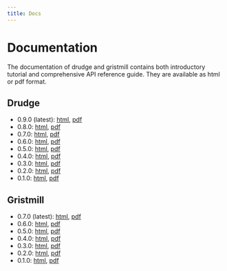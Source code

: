 ```yaml
---
title: Docs
---
```


# Documentation

The documentation of drudge and gristmill contains both introductory tutorial
and comprehensive API reference guide.  They are available as html or pdf
format.


## Drudge

* 0.9.0 (latest): [html](drudge_docs/0_9_0/index.html), [pdf](drudge_docs/0_9_0/drudge.pdf)
* 0.8.0: [html](drudge_docs/0_8_0/index.html), [pdf](drudge_docs/0_8_0/drudge.pdf)
* 0.7.0: [html](drudge_docs/0_7_0/index.html), [pdf](drudge_docs/0_7_0/drudge.pdf)
* 0.6.0: [html](drudge_docs/0_6_0/index.html), [pdf](drudge_docs/0_6_0/drudge.pdf)
* 0.5.0: [html](drudge_docs/0_5_0/index.html), [pdf](drudge_docs/0_5_0/drudge.pdf)
* 0.4.0: [html](drudge_docs/0_4_0/index.html), [pdf](drudge_docs/0_4_0/drudge.pdf)
* 0.3.0: [html](drudge_docs/0_3_0/index.html), [pdf](drudge_docs/0_3_0/drudge.pdf)
* 0.2.0: [html](drudge_docs/0_2_0/index.html), [pdf](drudge_docs/0_2_0/drudge.pdf)
* 0.1.0: [html](drudge_docs/0_1_0/index.html), [pdf](drudge_docs/0_1_0/drudge.pdf)


## Gristmill


* 0.7.0 (latest): [html](gristmill_docs/0_7_0/index.html), [pdf](gristmill_docs/0_7_0/gristmill.pdf)
* 0.6.0: [html](gristmill_docs/0_6_0/index.html), [pdf](gristmill_docs/0_6_0/gristmill.pdf)
* 0.5.0: [html](gristmill_docs/0_5_0/index.html), [pdf](gristmill_docs/0_5_0/gristmill.pdf)
* 0.4.0: [html](gristmill_docs/0_4_0/index.html), [pdf](gristmill_docs/0_4_0/gristmill.pdf)
* 0.3.0: [html](gristmill_docs/0_3_0/index.html), [pdf](gristmill_docs/0_3_0/gristmill.pdf)
* 0.2.0: [html](gristmill_docs/0_2_0/index.html), [pdf](gristmill_docs/0_2_0/gristmill.pdf)
* 0.1.0: [html](gristmill_docs/0_1_0/index.html), [pdf](gristmill_docs/0_1_0/gristmill.pdf)

